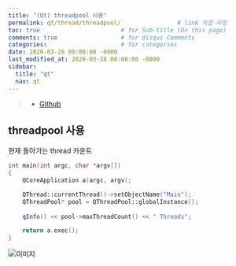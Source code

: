 ```yaml
---
title: "(Qt) threadpool 사용"
permalink: qt/thread/threadpool/                # link 직접 지정
toc: true                       # for Sub-title (On this page)
comments: true                  # for disqus Comments
categories:                     # for categories
date: 2020-03-28 00:00:00 -0000
last_modified_at: 2020-03-28 00:00:00 -0000
sidebar:
  title: "qt"
  nav: qt
---
```


> * [Github](https://github.com/8bitscoding/qtca-1-5)

## threadpool 사용

현재 돌아가는 thread 카운트

```cpp
int main(int argc, char *argv[])
{
	QCoreApplication a(argc, argv);

	QThread::currentThread()->setObjectName("Main");
	QThreadPool* pool = QThreadPool::globalInstance();
	
	qInfo() << pool->maxThreadCount() << " Threads";

	return a.exec();
}
```

![이미지](/file/image/Qt_Core_AD_5_Image2.png)

